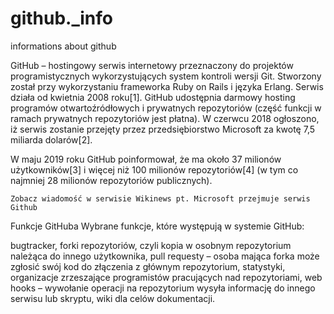 # github._info
informations about github
<body> GitHub – hostingowy serwis internetowy przeznaczony do projektów programistycznych wykorzystujących system kontroli wersji Git. Stworzony został przy wykorzystaniu frameworka Ruby on Rails i języka Erlang. Serwis działa od kwietnia 2008 roku[1]. GitHub udostępnia darmowy hosting programów otwartoźródłowych i prywatnych repozytoriów (część funkcji w ramach prywatnych repozytoriów jest płatna). W czerwcu 2018 ogłoszono, iż serwis zostanie przejęty przez przedsiębiorstwo Microsoft za kwotę 7,5 miliarda dolarów[2].

W maju 2019 roku GitHub poinformował, że ma około 37 milionów użytkowników[3] i więcej niż 100 milionów repozytoriów[4] (w tym co najmniej 28 milionów repozytoriów publicznych).

	Zobacz wiadomość w serwisie Wikinews pt. Microsoft przejmuje serwis Github
Funkcje GitHuba
Wybrane funkcje, które występują w systemie GitHub:

bugtracker,
forki repozytoriów, czyli kopia w osobnym repozytorium należąca do innego użytkownika,
pull requesty – osoba mająca forka może zgłosić swój kod do złączenia z głównym repozytorium,
statystyki,
organizacje zrzeszające programistów pracujących nad repozytoriami,
web hooks – wywołanie operacji na repozytorium wysyła informację do innego serwisu lub skryptu,
wiki dla celów dokumentacji.</body>
